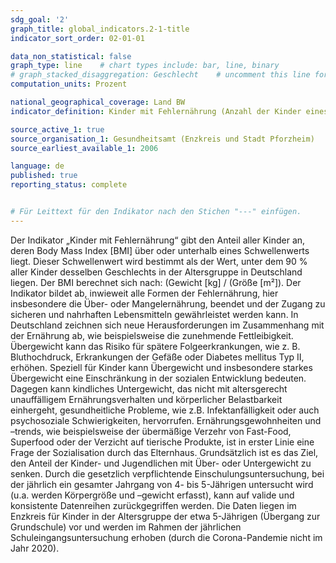 ```yaml
---
sdg_goal: '2'
graph_title: global_indicators.2-1-title 
indicator_sort_order: 02-01-01

data_non_statistical: false
graph_type: line    # chart types include: bar, line, binary
# graph_stacked_disaggregation: Geschlecht    # uncomment this line for stacked bars. eplace "Geschlecht" with the field of aggregation.
computation_units: Prozent

national_geographical_coverage: Land BW
indicator_definition: Kinder mit Fehlernährung (Anzahl der Kinder eines Einschulungsjahrgangs mit Übergewicht) / (Anzahl aller untersuchten Kinder eines Einschulungsjahrganges) * 100

source_active_1: true
source_organisation_1: Gesundheitsamt (Enzkreis und Stadt Pforzheim)
source_earliest_available_1: 2006

language: de   
published: true
reporting_status: complete


# Für Leittext für den Indikator nach den Stichen "---" einfügen.
---
```


Der Indikator „Kinder mit Fehlernährung“ gibt den Anteil aller Kinder an, deren Body Mass Index [BMI] über oder unterhalb eines Schwellenwerts liegt. Dieser Schwellenwert wird bestimmt als der Wert, unter dem 90 % aller Kinder desselben Geschlechts in der Altersgruppe in Deutschland liegen. Der BMI berechnet sich nach: (Gewicht [kg] / (Größe [m²]).
Der Indikator bildet ab, inwieweit alle Formen der Fehlernährung, hier insbesondere die Über- oder Mangelernährung, beendet und der Zugang zu sicheren und nahrhaften Lebensmitteln gewährleistet werden kann.
In Deutschland zeichnen sich neue Herausforderungen im Zusammenhang mit der Ernährung ab, wie beispielsweise die zunehmende Fettleibigkeit. Übergewicht kann das Risiko für spätere Folgeerkrankungen, wie z. B. Bluthochdruck, Erkrankungen der Gefäße oder Diabetes mellitus Typ II, erhöhen.
Speziell für Kinder kann Übergewicht und insbesondere starkes Übergewicht eine Einschränkung in der sozialen Entwicklung bedeuten. Dagegen kann kindliches Untergewicht, das nicht mit altersgerecht unauffälligem Ernährungsverhalten und körperlicher Belastbarkeit einhergeht, gesundheitliche Probleme, wie z.B. Infektanfälligkeit oder auch psychosoziale Schwierigkeiten, hervorrufen.
Ernährungsgewohnheiten und –trends, wie beispielsweise der übermäßige Verzehr von Fast-Food, Superfood oder der Verzicht auf tierische Produkte, ist in erster Linie eine Frage der Sozialisation durch das Elternhaus.
Grundsätzlich ist es das Ziel, den Anteil der Kinder- und Jugendlichen mit Über- oder Untergewicht zu senken. Durch die gesetzlich verpflichtende Einschulungsuntersuchung, bei der jährlich ein gesamter Jahrgang von 4- bis 5-Jährigen untersucht wird (u.a. werden Körpergröße und –gewicht erfasst), kann auf valide und konsistente Datenreihen zurückgegriffen werden.
Die Daten liegen im Enzkreis für Kinder in der Altersgruppe der etwa 5-Jährigen (Übergang zur Grundschule) vor und werden im Rahmen der jährlichen Schuleingangsuntersuchung erhoben (durch die Corona-Pandemie nicht im Jahr 2020).